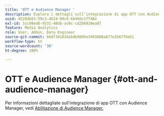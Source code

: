 ```yaml
---
title: 'OTT e Audience Manager '
description: Esplora i dettagli sull’integrazione di app OTT con Audience Manager.
uuid: d228db63-59c2-4624-99c6-6b49dc17f48e
exl-id: 1cc08ed6-9331-48db-ac0c-cd2b6810ea87
feature: Media Analytics
role: User, Admin, Data Engineer
source-git-commit: b6df391016ab4b9095e3993808a877e3587f0a51
workflow-type: ht
source-wordcount: '30'
ht-degree: 100%

---
```


# OTT e Audience Manager {#ott-and-audience-manager}

Per informazioni dettagliate sull’integrazione di app OTT con Audience Manager, vedi [Abilitazione di Audience Manager.](/help/intro-to-ava/am-enablement.md)
